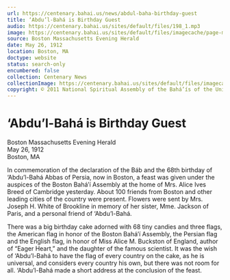 ```yaml
---
url: https://centenary.bahai.us/news/abdul-baha-birthday-guest
title: ‘Abdu’l-Bahá is Birthday Guest
audio: https://centenary.bahai.us/sites/default/files/198_1.mp3
image: https://centenary.bahai.us/sites/default/files/imagecache/page-main-image/images/press_clippings/05-26-1912%20Boston%20MA%20Evening%20Herald%20Abdul%20Baha%20is%20Birthday%20Guest%28E%29.png
source: Boston Massachusetts Evening Herald
date: May 26, 1912
location: Boston, MA
doctype: website
status: search-only
encumbered: false
collection: Centenary News
collectionImage: https://centenary.bahai.us/sites/default/files/imagecache/theme-image/main_image/abdulbaha-overview-small_0.jpg
copyright: © 2011 National Spiritual Assembly of the Bahá’ís of the United States
---
```



# ‘Abdu’l-Bahá is Birthday Guest

Boston Massachusetts Evening Herald  
May 26, 1912  
Boston, MA  



In commemoration of the declaration of the Báb and the 68th birthday of ‘Abdu’l-Bahá Abbas of Persia, now in Boston, a feast was given under the auspices of the Boston Bahá’í Assembly at the home of Mrs. Alice Ives Breed of Cambridge yesterday. About 100 friends from Boston and other leading cities of the country were present. Flowers were sent by Mrs. Joseph H. White of Brookline in memory of her sister, Mme. Jackson of Paris, and a personal friend of ‘Abdu’l-Bahá.

There was a big birthday cake adorned with 68 tiny candies and three flags, the American flag in honor of the Boston Bahá’í Assembly, the Persian flag and the English flag, in honor of Miss Alice M. Buckston of England, author of “Eager Heart,” and the daughter of the famous scientist. It was the wish of ‘Abdu’l-Bahá to have the flag of every country on the cake, as he is universal, and considers every country his own, but there was not room for all. ‘Abdu’l-Bahá made a short address at the conclusion of the feast.